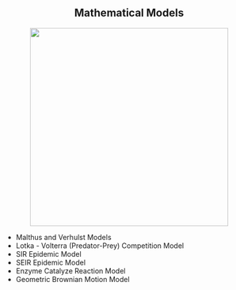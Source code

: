 ## <div align="center"> Mathematical Models
  
<div id="header" align="center">
  <img src="https://i0.wp.com/geoffboeing.com/wp-content/uploads/2015/04/logistic-3d-poincare-plot-chaotic-regime-animated.gif?resize=572%2C460&ssl=1" width="400"/>
</div>

* Malthus and Verhulst Models 
* Lotka - Volterra (Predator-Prey) Competition Model
* SIR Epidemic Model
* SEIR Epidemic Model
* Enzyme Catalyze Reaction Model
* Geometric Brownian Motion Model



